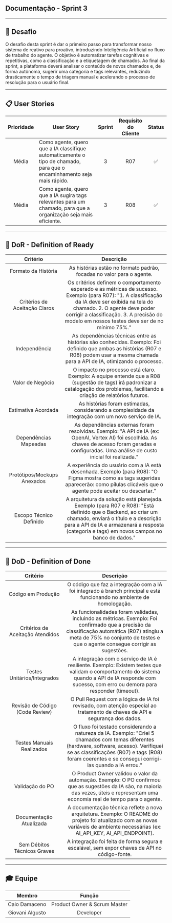 ## Documentação - Sprint 3

---
## 🏅 Desafio

O desafio desta sprint é dar o primeiro passo para transformar nosso sistema de reativo para proativo, introduzindo Inteligência Artificial no fluxo de trabalho do agente. O objetivo é automatizar tarefas cognitivas e repetitivas, como a classificação e a etiquetagem de chamados. Ao final da sprint, a plataforma deverá analisar o conteúdo de novos chamados e, de forma autônoma, sugerir uma categoria e tags relevantes, reduzindo drasticamente o tempo de triagem manual e acelerando o processo de resolução para o usuário final.

---
## 📋 User Stories

| Prioridade | User Story                                                                                                                                       | Sprint | Requisito do Cliente | Status   |
| :--------: | -----------------------------------------------------------------------------------------------------------------------------------------------  | :----: | :------------------: | :------: |
|    Média   | Como agente, quero que a IA classifique automaticamente o tipo de chamado, para que o encaminhamento seja mais rápido.                           |   3    | R07                  |    ✅    |
|    Média   |	Como agente, quero que a IA sugira tags relevantes para um chamado, para que a organização seja mais eficiente.                                 |   3    | R08                  |    ✅    |

---

## 🏅 DoR - Definition of Ready

|  Critério                    | Descrição                                                                                                                                                                                                                                                                         |
| :--------------------------: | :-------------------------------------------------------------------------------------------------------------------------------------------------------------------------------------------------------------------------------------------------------------------------------: |
|Formato da História           |	As histórias estão no formato padrão, focadas no valor para o agente.                                                                                                                                                                                                            |
|Critérios de Aceitação Claros |	Os critérios definem o comportamento esperado e as métricas de sucesso. Exemplo (para R07): "1. A classificação da IA deve ser exibida na tela do chamado. 2. O agente deve poder corrigir a classificação. 3. A precisão do modelo em nossos testes deve ser de no mínimo 75%." |
|Independência                 |	As dependências técnicas entre as histórias são conhecidas. Exemplo: Foi definido que ambas as histórias (R07 e R08) podem usar a mesma chamada para a API de IA, otimizando o processo.                                                                                         |
|Valor de Negócio              |	O impacto no processo está claro. Exemplo: A equipe entende que a R08 (sugestão de tags) irá padronizar a catalogação dos problemas, facilitando a criação de relatórios futuros.                                                                                                |
|Estimativa Acordada           |	As histórias foram estimadas, considerando a complexidade da integração com um novo serviço de IA.                                                                                                                                                                               |
|Dependências Mapeadas         |	As dependências externas foram resolvidas. Exemplo: "A API de IA (ex: OpenAI, Vertex AI) foi escolhida. As chaves de acesso foram geradas e configuradas. Uma análise de custo inicial foi realizada."                                                                           |
|Protótipos/Mockups Anexados   |	A experiência do usuário com a IA está desenhada. Exemplo (para R08): "O Figma mostra como as tags sugeridas aparecerão: como pílulas clicáveis que o agente pode aceitar ou descartar."                                                                                         |
|Escopo Técnico Definido       |	A arquitetura da solução está planejada. Exemplo (para R07 e R08): "Está definido que o Backend, ao criar um chamado, enviará o título e a descrição para a API de IA e armazenará a resposta (categoria e tags) em novos campos no banco de dados."                             |

---

## 🏅 DoD - Definition of Done

|  Critério                       | Descrição                                                                                                                                                                                                                                         |
| :-----------------------------: | :-----------------------------------------------------------------------------------------------------------------------------------------------------------------------------------------------------------------------------------------------: |
|Código em Produção               |	O código que faz a integração com a IA foi integrado à branch principal e está funcionando no ambiente de homologação.                                                                                                                            |
|Critérios de Aceitação Atendidos |	As funcionalidades foram validadas, incluindo as métricas. Exemplo: Foi confirmado que a precisão da classificação automática (R07) atingiu a meta de 75% no conjunto de testes e que o agente consegue corrigir as sugestões.                    |
|Testes Unitários/Integrados      |	A integração com o serviço de IA é resiliente. Exemplo: Existem testes que validam o comportamento do sistema quando a API de IA responde com sucesso, com erro ou demora para responder (timeout).                                               |
|Revisão de Código (Code Review)  |	O Pull Request com a lógica de IA foi revisado, com atenção especial ao tratamento de chaves de API e segurança dos dados.                                                                                                                        |
|Testes Manuais Realizados        |	O fluxo foi testado considerando a natureza da IA. Exemplo: "Criei 5 chamados com temas diferentes (hardware, software, acesso). Verifiquei se as classificações (R07) e tags (R08) foram coerentes e se consegui corrigi-las quando a IA errou." |
|Validação do PO                  |	O Product Owner validou o valor da automação. Exemplo: O PO confirmou que as sugestões da IA são, na maioria das vezes, úteis e representam uma economia real de tempo para o agente.                                                             |
|Documentação Atualizada          |	A documentação técnica reflete a nova arquitetura. Exemplo: O README do projeto foi atualizado com as novas variáveis de ambiente necessárias (ex: AI_API_KEY, AI_API_ENDPOINT).                                                                  |
|Sem Débitos Técnicos Graves      |	A integração foi feita de forma segura e escalável, sem expor chaves de API no código-fonte.                                                                                                                                                      |
---

## 🎓 Equipe

| Membro          |  Função                      |
| :-------------: | :--------------------------: |
| Caio Damaceno   | Product Owner & Scrum Master |
| Giovani Algusto | Developer                    |
